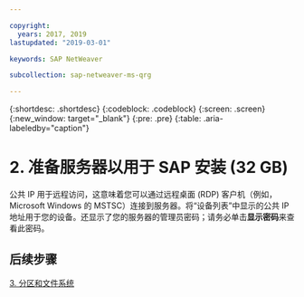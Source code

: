 ```yaml
---

copyright:
  years: 2017, 2019
lastupdated: "2019-03-01"

keywords: SAP NetWeaver

subcollection: sap-netweaver-ms-qrg

---
```


{:shortdesc: .shortdesc}
{:codeblock: .codeblock}
{:screen: .screen}
{:new_window: target="_blank"}
{:pre: .pre}
{:table: .aria-labeledby="caption"}

# 2. 准备服务器以用于 SAP 安装 (32 GB)

公共 IP 用于远程访问，这意味着您可以通过远程桌面 (RDP) 客户机（例如，Microsoft Windows 的 MSTSC）连接到服务器。将“设备列表”中显示的公共 IP 地址用于您的设备。还显示了您的服务器的管理员密码；请务必单击**显示密码**来查看此密码。

## 后续步骤

 [3. 分区和文件系统](/docs/infrastructure/sap-netweaver-ms-qrg?topic=sap-netweaver-ms-qrg-partition_32GB)
